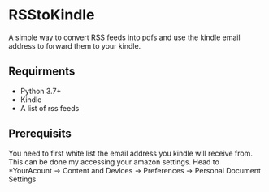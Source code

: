 # RSStoKindle
A simple way to convert RSS feeds into pdfs and use the kindle email address to forward them to your kindle.
## Requirments
- Python 3.7+
- Kindle 
- A list of rss feeds

## Prerequisits 
You need to first white list the email address you kindle will receive from. This can be done my accessing your amazon settings.
Head to *YourAcount -> Content and Devices -> Preferences -> Personal Document Settings 
